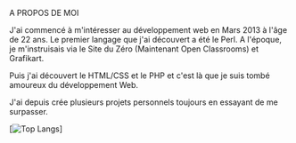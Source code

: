 A PROPOS DE MOI

J'ai commencé à m'intéresser au développement web en Mars 2013 à l'âge de 22 ans.
Le premier langage que j'ai découvert a été le Perl. A l'époque, je m'instruisais via le Site du Zéro (Maintenant Open Classrooms) et Grafikart.

Puis j'ai découvert le HTML/CSS et le PHP et c'est là que je suis tombé amoureux du développement Web.

J'ai depuis crée plusieurs projets personnels toujours en essayant de me surpasser.


[![Top Langs](https://github-readme-stats.vercel.app/api/top-langs/?username=flashtheorie&hide=css&layout=compact)]


